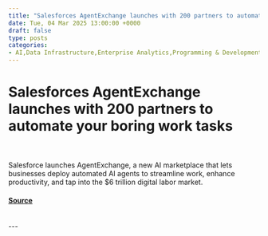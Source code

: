 ```yaml
---
title: "Salesforces AgentExchange launches with 200 partners to automate your boring work tasks"
date: Tue, 04 Mar 2025 13:00:00 +0000
draft: false
type: posts
categories: 
- AI,Data Infrastructure,Enterprise Analytics,Programming & Development,Security,Administrative Task Automation,AgentExchange,AI agents,AI workplace solutions,AI, ML and Deep Learning,Business Intelligence,Business productivity,Business Productivity Tools,category-/Business & Industrial,category-/Computers & Electronics/Enterprise Technology,Conversational AI,Data Management,Data Science,Data Security and Privacy,Digital Labor,Digital Labor Economy,enterprise automation,healthcare AI,Healthcare AI automation,IT help desk,Low-code AI development,marketplace,NLP,Patient access automation,Salesforce,Salesforce AgentExchange,Slack AI
---
```

# Salesforces AgentExchange launches with 200 partners to automate your boring work tasks

<br/>

<br/>
Salesforce launches AgentExchange, a new AI marketplace that lets businesses deploy automated AI agents to streamline work, enhance productivity, and tap into the $6 trillion digital labor market.

#### [Source](https://venturebeat.com/ai/salesforces-agentexchange-launches-with-200-partners-to-automate-your-boring-work-tasks/)

<br/>
---
